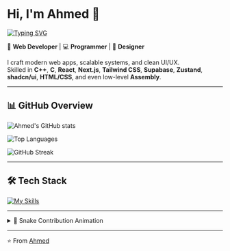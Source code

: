 # Hi, I'm Ahmed 👋  

[![Typing SVG](https://readme-typing-svg.herokuapp.com?size=28&duration=4000&color=F72585&center=true&vCenter=true&width=600&lines=Hi%2C+I'm+Ahmed+🚀;Web+Developer+💻;Programmer+⚡;Designer+🎨)](https://git.io/typing-svg)

🚀 **Web Developer** | 💻 **Programmer** | 🎨 **Designer**  

I craft modern web apps, scalable systems, and clean UI/UX.  
Skilled in **C++**, **C**, **React**, **Next.js**, **Tailwind CSS**, **Supabase**, **Zustand**, **shadcn/ui**, **HTML/CSS**, and even low-level **Assembly**.  

---

## 📊 GitHub Overview  
![Ahmed's GitHub stats](https://github-readme-stats.vercel.app/api?username=AhmedNasir7&show_icons=true&theme=tokyonight&hide_border=false&count_private=true)  

![Top Languages](https://github-readme-stats.vercel.app/api/top-langs/?username=AhmedNasir7&layout=compact&theme=tokyonight&hide_border=false)  

![GitHub Streak](https://github-readme-streak-stats.herokuapp.com?user=AhmedNasir7&theme=highcontrast&hide_border=false)  

---

## 🛠️ Tech Stack  
[![My Skills](https://skillicons.dev/icons?i=cpp,c,react,next,tailwind,supabase,html,css,js,ts,git,linux,vercel,vscode&theme=light)](https://skillicons.dev)  

---

<details>
  <summary>🐍 Snake Contribution Animation</summary>

  <picture>
    <source media="(prefers-color-scheme: dark)" srcset="https://raw.githubusercontent.com/AhmedNasir7/AhmedNasir7/output/github-contribution-grid-snake-dark.svg" />
    <source media="(prefers-color-scheme: light)" srcset="https://raw.githubusercontent.com/AhmedNasir7/AhmedNasir7/output/github-contribution-grid-snake.svg" />
    <img alt="GitHub Contribution Snake" src="https://raw.githubusercontent.com/AhmedNasir7/AhmedNasir7/output/github-contribution-grid-snake.svg" />
  </picture>

</details>

---

⭐ From [Ahmed](https://github.com/AhmedNasir7)
